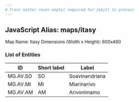 ```yaml
---
# Front matter (even empty) required for Jekyll to process
---
```


## JavaScript Alias: maps/itasy

Map Name: Itasy
Dimensions (Width x Height): 600x460

### List of Entities

ID | Short label | Label
---|---|---|
MG.AV.SO|SO|Soavinandriana
MG.AV.MI|MI|Miarinarivo
MG.AV.AM|AM|Arivonimamo
